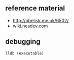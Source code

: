 reference material
-----------

- http://obelisk.me.uk/6502/
- wiki.nesdev.com


debugging
--------

`lldb (executable)`